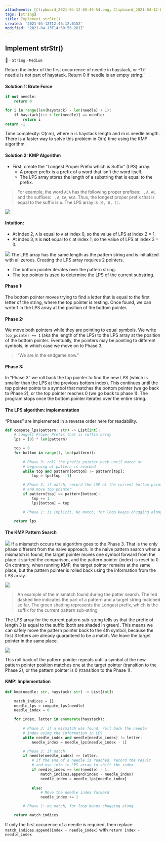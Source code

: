 ```yaml
---
attachments: [Clipboard_2021-04-12-08-49-54.png, Clipboard_2021-04-12-08-49-54.png, Clipboard_2021-04-12-08-52-10.png, Clipboard_2021-04-12-08-52-10.png, Clipboard_2021-04-12-22-07-12.png, Clipboard_2021-04-13-09-45-23.png, Clipboard_2021-04-13-09-45-32.png]
tags: [string]
title: Implement strStr()
created: '2021-04-12T12:46:12.015Z'
modified: '2021-04-13T14:30:56.281Z'
---
```


## Implement strStr()
:dragon_face: **·** `String` **·** `Medium`

Return the index of the first occurrence of needle in haystack, or -1 if needle is not part of haystack. Return 0 if needle is an empty string.`

#### Solution 1: Brute Force
```python
if not needle:
    return 0

for i in range(len(haystack) - len(needle) + 1):
    if haystack[i:i + len(needle)] == needle:
        return i
return -1
```
Time complexity: O(nm), where n is haystack length and m is needle length. There is a faster way to solve this problem in O(n) time using the KMP algorithm.

#### Solution 2: KMP Algorithm
<ul>
<li>First, create the "Longest Proper Prefix which is Suffix" (LPS) array.
    <ul>
      <li>A proper prefix is a prefix of a word that isn't the word itself.</li>
      <li>The LPS array stores the length of a substring that is equal to the prefix.
    </ul>
</li>
</ul>

> For example, the word `ACA` has the following proper prefixes: ` `, `A`, `AC`, and the suffixes: ` `, `A`, `CA`, `ACA`. Thus, the longest proper prefix that is equal to the suffix is `A`. The LPS array is `[0, 0, 1]`.

![](@attachment/Clipboard_2021-04-12-08-52-10.png)

#### Intuition:
* At index 2, `A` is equal to `A` at index 0, so the value of LPS at index 2 = 1. 
* At index 3, `B` is **not** equal to `C` at index 1, so the value of LPS at index 3 = 0. 

![](@attachment/Clipboard_2021-04-12-08-49-54.png)
The LPS array has the same length as the pattern string and is initialized with all zeroes.
Creating the LPS array requires 2 pointers. 
* The bottom pointer iterates over the pattern string. 
* The top pointer is used to determine the LPS of the current substring. 

#### Phase 1:
The bottom pointer moves trying to find a letter that is equal to the first letter of the string, where the top pointer is resting. Once found, we can write 1 in the LPS array at the position of the bottom pointer. 

#### Phase 2:
We move both pointers while they are pointing to equal symbols. We write `top_pointer += 1` (aka the length of the LPS) to the LPS array at the position of the bottom pointer. Eventually, the pointers may be pointing to different symbols, in which case we move on to Phase 3. 

> “We are in the endgame now.”

#### Phase 3:
In “Phase 3” we roll back the top pointer to find the new LPS (which is smaller than the LPS at the previous bottom index). This continues until the top pointer points to a symbol that matches the bottom pointer (we go back to Phase 2), or the top pointer reaches 0 (we go back to phase 1). The program stops once the bottom pointer iterates over the entire string. 

#### The LPS algorithm: implementation
“Phases” are implemented in a reverse order here for readability.
```python
def compute_lps(pattern: str) -> List[int]:
    # Longest Proper Prefix that is suffix array
    lps = [0] * len(pattern)

    top = 0 
    for bottom in range(1, len(pattern)):
        
        # Phase 3: roll the prefix pointer back until match or 
        # beginning of pattern is reached
        while top and pattern[bottom] != pattern[top]:
            top = lps[top - 1]

        # Phase 2: if match, record the LSP at the current bottom pointer
        # and move top pointer
        if pattern[top] == pattern[bottom]:
            top += 1
            lps[bottom] = top

        # Phase 1: is implicit. No match, for loop keeps chugging along

    return lps

```
#### The KMP Pattern Search
![](@attachment/Clipboard_2021-04-12-22-07-12.png)
If a mismatch occurs the algorithm goes to the Phase 3. That is the only phase different from the naive approach. In the naive pattern search when a mismatch is found, the target pointer moves one symbol forward from the place it started the comparison, and the pattern pointer (index) is reset to 0. On contrary, when running KMP, the target pointer remains at the same place, but the pattern pointer is rolled back using the information from the LPS array.

![](@attachment/Clipboard_2021-04-13-09-45-23.png)
> An example of the mismatch found during the patter search. The red dashed line indicates the part of a pattern and a target string matched so far. The green shading represents the Longest prefix, which is the suffix for the current pattern sub-string

The LPS array for the current pattern sub-string tells us that the prefix of length 3 is equal to the suffix (both are shaded in green). This means we can safely move the pattern pointer back to the 4th symbol, because the first 3 letters are already guaranteed to be a match. We leave the target pointer in the same place.

![](@attachment/Clipboard_2021-04-13-09-45-32.png)

This roll back of the pattern pointer repeats until a symbol at the new pattern pointer position matches one at the target pointer (transition to the Phase 2), or the pattern pointer is 0 (transition to the Phase 1).

#### KMP: Implementation
```python
def kmp(needle: str, haystack: str) -> List[int]:
    
    match_indices = [] 
    needle_lps = compute_lps(needle)
    needle_index = 0

    for index, letter in enumerate(haystack):
        
        # Phase 3: if a mismatch was found, roll back the needle
        # index using the information in LPS
        while needle_index and needle[needle_index] != letter:
            needle_index = needle_lps[needle_index - 1]

        # Phase 2: if match
        if needle[needle_index] == letter:
            # If the end of a needle is reached, record the result
            # and use info in LPS array to shift the index
            if needle_index == len(needle) - 1:
                match_indices.append(index - needle_index)
                needle_index = needle_lps[needle_index]
            
            else:
                # Move the needle index forward
                needle_index += 1

        # Phase 1: no match, for loop keeps chugging along 

    return match_indices
```
If only the first occurence of a needle is required, then replace `match_indices.append(index - needle_index)` with `return index - needle_index`


